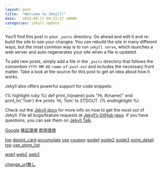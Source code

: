 ```yaml
---
layout: post
title:  "Welcome to Jekyll!"
date:   2018-09-17 08:22:27 +0000
categories: jekyll update
---
```

You’ll find this post in your `_posts` directory. Go ahead and edit it and re-build the site to see your changes. You can rebuild the site in many different ways, but the most common way is to run `jekyll serve`, which launches a web server and auto-regenerates your site when a file is updated.

To add new posts, simply add a file in the `_posts` directory that follows the convention `YYYY-MM-DD-name-of-post.ext` and includes the necessary front matter. Take a look at the source for this post to get an idea about how it works.

Jekyll also offers powerful support for code snippets:

{% highlight ruby %}
def print_hi(name)
  puts "Hi, #{name}"
end
print_hi('Tom')
#=> prints 'Hi, Tom' to STDOUT.
{% endhighlight %}

Check out the [Jekyll docs][jekyll-docs] for more info on how to get the most out of Jekyll. File all bugs/feature requests at [Jekyll’s GitHub repo][jekyll-gh]. If you have questions, you can ask them on [Jekyll Talk][jekyll-talk].

[Google](http://www.google.com/)
[検証環境](https://ve.m.dpoint.jp/app/applink/toStore.html?launch=dpointcard&storeid=123)
[商用環境](https://dpoint.jp/app/applink/toStore.html?launch=dpointcard&storeid=123)

[top](https://dpoint.jp/app/applink/viewURL.html?change_url=aaaa)
[dpoint_card](https://dpoint.jp/app/applink/viewURL.html?change_url=https%3A%2F%2Fdpoint.jp%2Fctrw%2Fregister%2Fs-001.html)
[accumulate](https://dpoint.jp/app/applink/viewURL.html?change_url=https%3A%2F%2Fdpoint.jp%2Facc.html)
[use](https://dpoint.jp/app/applink/viewURL.html?change_url=https%3A%2F%2Fdpoint.jp%2Fuse.html)
[coupon](https://dpoint.jp/app/applink/viewURL.html?change_url=https%3A%2F%2Fdpoint.jp%2Fcoupon.html)
[guide1](https://dpoint.jp/app/applink/viewURL.html?change_url=https%3A%2F%2Fdpoint.jp%2Fguide%2F)
[guide2](https://dpoint.jp/app/applink/viewURL.html?change_url=https%3A%2F%2Fdpoint.jp%2Fguide%2Faaaaaa)
[guide3](https://dpoint.jp/app/applink/viewURL.html?change_url=https%3A%2F%2Fdpoint.jp%2Fguide%2F%3Faaa%3Dbbb%26ccc%3Ddd_ee)
[point_detail](https://dpoint.jp/app/applink/viewURL.html?change_url=https%3A%2F%2Fdpoint.jp%2Fmember%2Fpoint_info%2Findex.html)
[top](https://dpoint.jp/app/applink/viewURL.html?change_url=https%3A%2F%2Fdpoint.jp%2Findex.html)
[use_store_list](https://dpoint.jp/app/applink/viewURL.html?change_url=https%3A%2F%2Fdpoint.jp%2Fctrw%2Fweb%2Fuse%2Ftown%2Ftown_use_list.html)

[web1](https://dpoint.jp/app/applink/viewURL.html?change_url=https%3A%2F%2Fsearch.dpoint.jp%2Fmap%2F%3Fid%3Dbbccdd)
[web2](https://dpoint.jp/app/applink/viewURL.html?change_url=https%3A%2F%2Fdpoint.jp%2Fcp%3Fmm%3Dnn)
[web2](https://dpoint.jp/app/applink/viewURL.html?change_url=https%3A%2F%2Fwww.google.com%2F)


[change_url無し](https://dpoint.jp/app/applink/viewURL.html)




[jekyll-docs]: https://jekyllrb.com/docs/home
[jekyll-gh]:   https://github.com/jekyll/jekyll
[jekyll-talk]: https://talk.jekyllrb.com/
